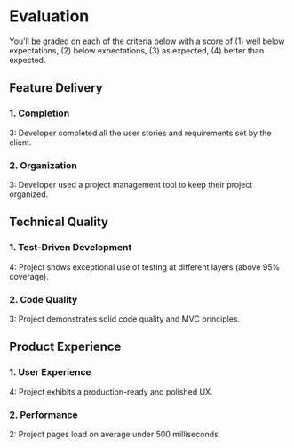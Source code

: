 # Evaluation

You’ll be graded on each of the criteria below with a score of (1) well below expectations, (2) below expectations, (3) as expected, (4) better than expected.

## Feature Delivery

### 1. Completion

3: Developer completed all the user stories and requirements set by the client.

### 2. Organization

3: Developer used a project management tool to keep their project organized.

## Technical Quality

### 1. Test-Driven Development

4: Project shows exceptional use of testing at different layers (above 95% coverage).

### 2. Code Quality

3: Project demonstrates solid code quality and MVC principles.

## Product Experience

### 1. User Experience

4: Project exhibits a production-ready and polished UX.

### 2. Performance

2: Project pages load on average under 500 milliseconds.

